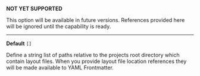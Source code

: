 **NOT YET SUPPORTED**

This option will be available in future versions. References provided here will be ignored until the capability is ready.

---

**Default** `[]`

Define a string list of paths relative to the projects root directory which contain layout files. When you provide layout file location references they will be made available to YAML Frontmatter.

